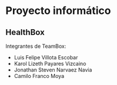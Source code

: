 # Proyecto informático

## HealthBox

Integrantes de TeamBox: 

- Luis Felipe Villota Escobar
- Karol Lizeth Payares Vizcaino
- Jonathan Steven Narvaez Navia
- Camilo Franco Moya
